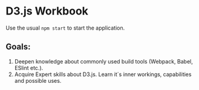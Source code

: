 # D3.js Workbook


Use the usual `npm start` to start the application.

## Goals:
  1. Deepen knowledge about commonly used build tools (Webpack, Babel, ESlint etc.).
  2. Acquire Expert skills about D3.js. Learn it´s inner workings, capabilities and possible uses.